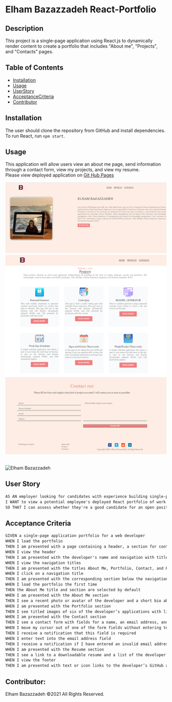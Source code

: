 # Elham Bazazzadeh React-Portfolio

## Description

This project is a single-page application using React.js to dynamically render content to create a portfolio that includes "About me", "Projects", and "Contacts" pages.

## Table of Contents

- [Installation](#installation)
- [Usage](#usage)
- [UserStory](#UserStory)
- [AcceptanceCriteria](#AcceptanceCriteria)
- [Contributor](#Contributor)

## Installation

The user should clone the repository from GitHub and install dependencies. To run React, run `npm start`.

## Usage

This application will allow users view an about me page, send information through a contact form, view my projects, and view my resume.<br>
Please view deployed application on [Git Hub Pages](https://ebazazzadeh.github.io/react-portfolio/)<br/>

![Elham Bazazzadeh](./src/demo/page1.png)
![Elham Bazazzadeh](./src/demo/page2.png)
![Elham Bazazzadeh](./src/demo/page3.png)
<br/>
<br/>

![Elham Bazazzadeh](./src/demo/React-Portfolio.gif)

## User Story

```md
AS AN employer looking for candidates with experience building single-page applications
I WANT to view a potential employee's deployed React portfolio of work samples
SO THAT I can assess whether they're a good candidate for an open position
```

## Acceptance Criteria

```md
GIVEN a single-page application portfolio for a web developer
WHEN I load the portfolio
THEN I am presented with a page containing a header, a section for content, and a footer
WHEN I view the header
THEN I am presented with the developer's name and navigation with titles corresponding to different sections of the portfolio
WHEN I view the navigation titles
THEN I am presented with the titles About Me, Portfolio, Contact, and Resume, and the title corresponding to the current section is highlighted
WHEN I click on a navigation title
THEN I am presented with the corresponding section below the navigation without the page reloading and that title is highlighted
WHEN I load the portfolio the first time
THEN the About Me title and section are selected by default
WHEN I am presented with the About Me section
THEN I see a recent photo or avatar of the developer and a short bio about them
WHEN I am presented with the Portfolio section
THEN I see titled images of six of the developer’s applications with links to both the deployed applications and the corresponding GitHub repositories
WHEN I am presented with the Contact section
THEN I see a contact form with fields for a name, an email address, and a message
WHEN I move my cursor out of one of the form fields without entering text
THEN I receive a notification that this field is required
WHEN I enter text into the email address field
THEN I receive a notification if I have entered an invalid email address
WHEN I am presented with the Resume section
THEN I see a link to a downloadable resume and a list of the developer’s proficiencies
WHEN I view the footer
THEN I am presented with text or icon links to the developer’s GitHub and LinkedIn profiles, and their profile on a third platform (Stack Overflow, Twitter)
```

## Contributor:

Elham Bazazzadeh ©2021 All Rights Reserved.
